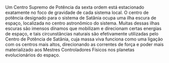 ﻿Um Centro Supremo de Potência da sexta ordem está estacionado exatamente no foco de gravidade de cada sistema local. O centro de potência designado para o sistema de Satânia ocupa uma ilha escura de espaço, localizada no centro astronômico do sistema. Muitas dessas ilhas escuras são imensos dínamos que mobilizam e direcionam certas energias de espaço, e tais circunstâncias naturais são efetivamente utilizadas pelo Centro de Potência de Satânia, cuja massa viva funciona como uma ligação com os centros mais altos, direcionando as correntes de força e poder mais materializado aos Mestres Controladores Físicos nos planetas evolucionários do espaço.
